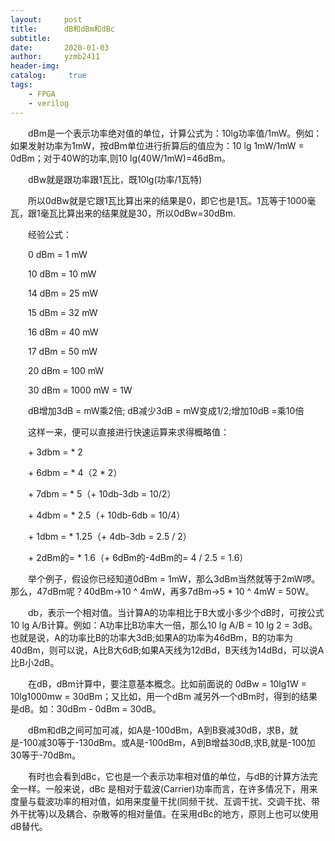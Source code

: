 ```yaml
---
layout:     post
title:      dB和dBm和dBc
subtitle:   
date:       2020-01-03
author:     yzmb2411
header-img: 
catalog: 	 true
tags:
    - FPGA
    - verilog 
---
```


&emsp;&emsp;dBm是一个表示功率绝对值的单位，计算公式为：10lg功率值/1mW。例如：如果发射功率为1mW，按dBm单位进行折算后的值应为：10 lg 1mW/1mW = 0dBm；对于40W的功率,则10 lg(40W/1mW)=46dBm。

&emsp;&emsp;dBw就是跟功率跟1瓦比，既10lg(功率/1瓦特)

&emsp;&emsp;所以0dBw就是它跟1瓦比算出来的结果是0，即它也是1瓦。1瓦等于1000毫瓦，跟1毫瓦比算出来的结果就是30，所以0dBw=30dBm.

&emsp;&emsp;经验公式：

&emsp;&emsp;0 dBm = 1 mW

&emsp;&emsp;10 dBm = 10 mW

&emsp;&emsp;14 dBm = 25 mW

&emsp;&emsp;15 dBm = 32 mW

&emsp;&emsp;16 dBm = 40 mW

&emsp;&emsp;17 dBm = 50 mW

&emsp;&emsp;20 dBm = 100 mW

&emsp;&emsp;30 dBm = 1000 mW = 1W

&emsp;&emsp;dB增加3dB = mW乘2倍; dB减少3dB = mW变成1/2;增加10dB =乘10倍

&emsp;&emsp;这样一来，便可以直接进行快速运算来求得概略值：

&emsp;&emsp;+ 3dbm = * 2

&emsp;&emsp;+ 6dbm = * 4（2 * 2）

&emsp;&emsp;+ 7dbm = * 5（+ 10db-3db = 10/2）

&emsp;&emsp;+ 4dbm = * 2.5（+ 10db-6db = 10/4）

&emsp;&emsp;+ 1dbm = * 1.25（+ 4db-3db = 2.5 / 2）

&emsp;&emsp;+ 2dBm的= * 1.6（+ 6dBm的-4dBm的= 4 / 2.5 = 1.6）

&emsp;&emsp;举个例子，假设你已经知道0dBm = 1mW，那么3dBm当然就等于2mW啰。那么，47dBm呢？40dBm→10 ^ 4mW，再多7dBm→5 * 10 ^ 4mW = 50W。

&emsp;&emsp;db，表示一个相对值。当计算A的功率相比于B大或小多少个dB时，可按公式10 lg A/B计算。例如：A功率比B功率大一倍，那么10 lg A/B = 10 lg 2 = 3dB。也就是说，A的功率比B的功率大3dB;如果A的功率为46dBm，B的功率为40dBm，则可以说，A比B大6dB;如果A天线为12dBd，B天线为14dBd，可以说A比B小2dB。

&emsp;&emsp;在dB，dBm计算中，要注意基本概念。比如前面说的 0dBw = 10lg1W = 10lg1000mw = 30dBm；又比如，用一个dBm 减另外一个dBm时，得到的结果是dB。如：30dBm - 0dBm = 30dB。

&emsp;&emsp;dBm和dB之间可加可减，如A是-100dBm，A到B衰减30dB，求B，就是-100减30等于-130dBm。或A是-100dBm，A到B增益30dB,求B,就是-100加30等于-70dBm。

&emsp;&emsp;有时也会看到dBc，它也是一个表示功率相对值的单位，与dB的计算方法完全一样。一般来说，dBc 是相对于载波(Carrier)功率而言，在许多情况下，用来度量与载波功率的相对值，如用来度量干扰(同频干扰、互调干扰、交调干扰、带外干扰等)以及耦合、杂散等的相对量值。在采用dBc的地方，原则上也可以使用dB替代。






